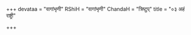 +++
devataa = "वागांभृणी"
RShiH = "वागांभृणी"
ChandaH = "त्रिष्टुप्"
title = "०३ अहं राष्ट्री"

+++
